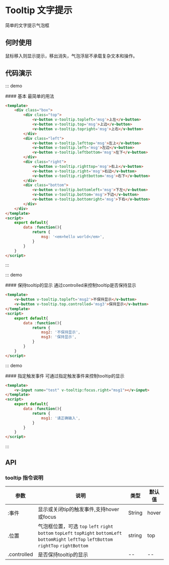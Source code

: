 <style scoped>
    .box {
        /* width: 500px; */
    }
    .top {
        margin-left: 125px;
    }
    .left {
        float: left;
        width: 60px;
    }
    .right {
        width: 60px; 
        margin-left: 380px;
    }
    .bottom {
        clear: both;
        margin-left: 125px;
    }
    .left button, .right button {
        margin-bottom: 5px;
    }
</style>
<script>
    export default{
        data :function(){
            return {
                msg: '<em>hello world</em>',
                msg1: '请正确输入',
                msg2: '不保持显示',
                msg3: '保持显示',
            }
        }
    }
</script>

# Tooltip 文字提示

简单的文字提示气泡框

## 何时使用

鼠标移入则显示提示，移出消失，气泡浮层不承载复杂文本和操作。

## 代码演示

::: demo
<summary>
  #### 基本
  最简单的用法
</summary>

```html
<template>
    <div class="box">
        <div class="top">
            <v-button v-tooltip.topleft='msg'>上左</v-button>
            <v-button v-tooltip.top='msg'>上边</v-button>
            <v-button v-tooltip.topright='msg'>上右</v-button>
        </div>
        <div class="left">
            <v-button v-tooltip.lefttop='msg'>左上</v-button>
            <v-button v-tooltip.left='msg'>左边</v-button>
            <v-button v-tooltip.leftbottom='msg'>左下</v-button>
        </div>
        <div class="right">
            <v-button v-tooltip.righttop='msg'>右上</v-button>
            <v-button v-tooltip.right='msg'>右边</v-button>
            <v-button v-tooltip.rightbottom='msg'>右下</v-button>
        </div>
        <div class="bottom">
            <v-button v-tooltip.bottomleft='msg'>下左</v-button>
            <v-button v-tooltip.bottom='msg'>下边</v-button>
            <v-button v-tooltip.bottomright='msg'>下右</v-button>
        </div>
    </div>
</template>
<script>
    export default{
        data :function(){
            return {
                msg: '<em>hello world</em>',
            }
        }
    }
</script>
```
:::

::: demo
<summary>
  #### 保持tooltip的显示
  通过controlled来控制tooltip是否保持显示
</summary>

```html
<template>
    <v-button v-tooltip.topleft='msg2'>不保持显示</v-button>
    <v-button v-tooltip.top.controlled='msg3'>保持显示</v-button>
</template>
<script>
    export default{
        data :function(){
            return {
                msg2: '不保持显示',
                msg3: '保持显示',
            }
        }
    }
</script>
```

::: demo
<summary>
  #### 指定触发事件
  可通过指定触发事件来控制tooltip的显示
</summary>

```html
<template>
    <v-input name="test" v-tooltip:focus.right="msg1"></v-input>
</template>
<script>
    export default{
        data :function(){
            return {
                msg1: '请正确输入',
            }
        }
    }
</script>
```
:::

## API

### tooltip 指令说明
| 参数      | 说明          | 类型      | 默认值  |
|---------- |-------------- |----------  |-------- |
| :事件 | 显示或关闭tip的触发事件,支持hover或focus | String |  hover |
| .位置 | 气泡框位置，可选 `top` `left` `right` `bottom` `topLeft` `topRight` `bottomLeft` `bottomRight` `leftTop` `leftBottom` `rightTop` `rightBottom` | string     | top    |
| .controlled | 是否保持tooltip的显示 | -- |  -- |
